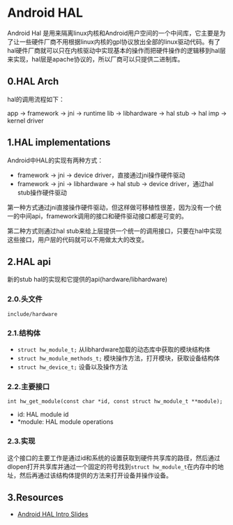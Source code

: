 # Android HAL #

Android Hal 是用来隔离linux内核和Android用户空间的一个中间库，它主要是为了让一些硬件厂商不用根据linux内核的gpl协议放出全部的linux驱动代码。有了hal硬件厂商就可以只在内核驱动中实现基本的操作而把硬件操作的逻辑移到hal层来实现，hal层是apache协议的，所以厂商可以只提供二进制库。

## 0.HAL Arch ##

hal的调用流程如下：

app -> framework -> jni -> runtime lib -> libhardware -> hal stub -> hal imp -> kernel driver

## 1.HAL implementations ##

Android中HAL的实现有两种方式：

- framework -> jni -> device driver，直接通过jni操作硬件驱动
- framework -> jni -> libhardware -> hal stub -> device driver，通过hal stub操作硬件驱动

第一种方式通过jni直接操作硬件驱动，但这样做可移植性很差，因为没有一个统一的中间api，framework调用的接口和硬件驱动接口都是可变的。

第二种方式则通过hal stub来给上层提供一个统一的调用接口，只要在hal中实现这些接口，用户层的代码就可以不用做太大的改变。

## 2.HAL api ##

新的stub hal的实现和它提供的api(hardware/libhardware)

### 2.0.头文件 ###

`include/hardware`

### 2.1.结构体 ###

- `struct hw_module_t;` 从libhardware加载的动态库中获取的模块结构体
- `struct hw_module_methods_t;` 模块操作方法，打开模块，获取设备结构体
- `struct hw_device_t;` 设备以及操作方法

### 2.2.主要接口 ###

`int hw_get_module(const char *id, const struct hw_module_t **module);`

- id: HAL module id
- *module: HAL module operations

### 2.3.实现 ###

这个接口的主要工作是通过id和系统的设置获取到硬件共享库的路径，然后通过dlopen打开共享库并通过一个固定的符号找到`struct hw_module_t`在内存中的地址，然后再通过该结构体提供的方法来打开设备并操作设备。

## 3.Resources ##

- [Android HAL Intro Slides](http://www.slideshare.net/jollen/android-hal-introduction-libhardware-and-its-legacy)
